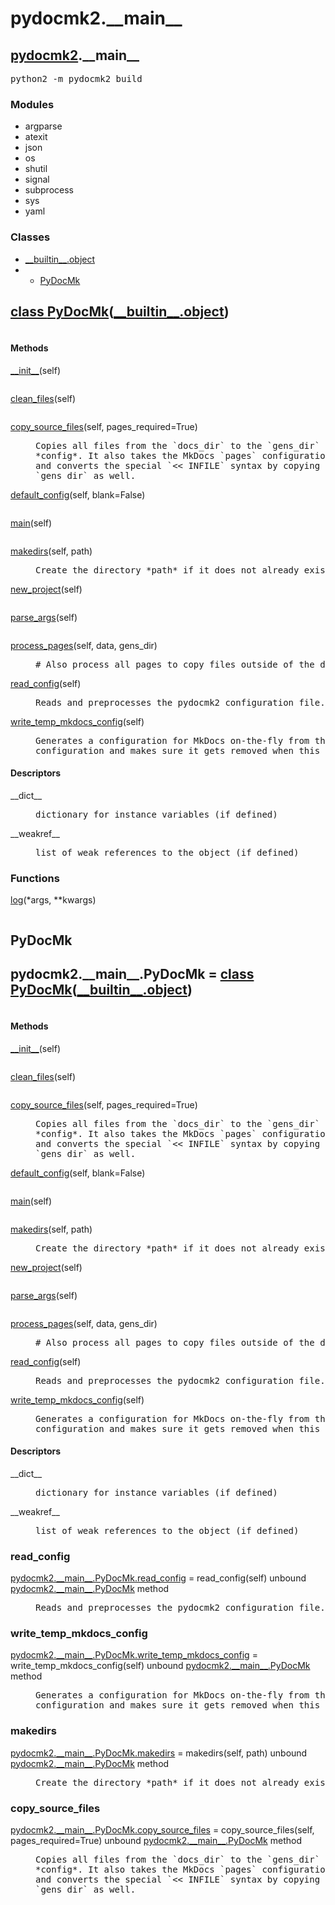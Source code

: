 <h1 id="pydocmk2.__main__">pydocmk2.__main__</h1>

<h2><a href="./pydocmk2.html">pydocmk2</a>.__main__</h2> <div class="module">  <div class="docstring">
<pre class="doc">python2 -m pydocmk2 build</pre>
</div>  <div class="modules"><h3>Modules</h3><ul class="list"><li>argparse</li><li>atexit</li><li>json</li><li>os</li><li>shutil</li><li>signal</li><li>subprocess</li><li>sys</li><li>yaml</li></ul></div>  <div class="classes"><h3>Classes</h3><ul class="tree"><li><span class="class-name"><a href="./__builtin__.html#object">__builtin__.object</a></span></li><li><ul class="tree"><li><span class="class-name"><a href="./pydocmk2.__main__.html#PyDocMk">PyDocMk</a></span></li></ul></li></ul><dl class="classes"><dt class="class"><h2><a name="PyDocMk" href="#PyDocMk">class <span class="class-name">PyDocMk</span></a>(<a href="./__builtin__.html#object">__builtin__.object</a>)</h2></dt><dd class="class"><dd>

<pre class="doc"></pre>

</dd><h4 class="head-methods">Methods </h4><dl class="function"><dt><a name="PyDocMk-__init__" href="#PyDocMk-__init__"><span class="function-name">__init__</span></a><span class="argspec">(self)</span></dt><dd>
<pre class="doc"></pre>
</dd></dl>
<dl class="function"><dt><a name="PyDocMk-clean_files" href="#PyDocMk-clean_files"><span class="function-name">clean_files</span></a><span class="argspec">(self)</span></dt><dd>
<pre class="doc"></pre>
</dd></dl>
<dl class="function"><dt><a name="PyDocMk-copy_source_files" href="#PyDocMk-copy_source_files"><span class="function-name">copy_source_files</span></a><span class="argspec">(self, pages_required<span class="parameter-default">=True</span>)</span></dt><dd>
<pre class="doc">Copies all files from the `docs_dir` to the `gens_dir` defined in the
*config*. It also takes the MkDocs `pages` configuration into account
and converts the special `<< INFILE` syntax by copying them to the
`gens_dir` as well.</pre>
</dd></dl>
<dl class="function"><dt><a name="PyDocMk-default_config" href="#PyDocMk-default_config"><span class="function-name">default_config</span></a><span class="argspec">(self, blank<span class="parameter-default">=False</span>)</span></dt><dd>
<pre class="doc"></pre>
</dd></dl>
<dl class="function"><dt><a name="PyDocMk-main" href="#PyDocMk-main"><span class="function-name">main</span></a><span class="argspec">(self)</span></dt><dd>
<pre class="doc"></pre>
</dd></dl>
<dl class="function"><dt><a name="PyDocMk-makedirs" href="#PyDocMk-makedirs"><span class="function-name">makedirs</span></a><span class="argspec">(self, path)</span></dt><dd>
<pre class="doc">Create the directory *path* if it does not already exist.</pre>
</dd></dl>
<dl class="function"><dt><a name="PyDocMk-new_project" href="#PyDocMk-new_project"><span class="function-name">new_project</span></a><span class="argspec">(self)</span></dt><dd>
<pre class="doc"></pre>
</dd></dl>
<dl class="function"><dt><a name="PyDocMk-parse_args" href="#PyDocMk-parse_args"><span class="function-name">parse_args</span></a><span class="argspec">(self)</span></dt><dd>
<pre class="doc"></pre>
</dd></dl>
<dl class="function"><dt><a name="PyDocMk-process_pages" href="#PyDocMk-process_pages"><span class="function-name">process_pages</span></a><span class="argspec">(self, data, gens_dir)</span></dt><dd>
<pre class="doc"># Also process all pages to copy files outside of the docs_dir to the gens_dir.</pre>
</dd></dl>
<dl class="function"><dt><a name="PyDocMk-read_config" href="#PyDocMk-read_config"><span class="function-name">read_config</span></a><span class="argspec">(self)</span></dt><dd>
<pre class="doc">Reads and preprocesses the pydocmk2 configuration file.</pre>
</dd></dl>
<dl class="function"><dt><a name="PyDocMk-write_temp_mkdocs_config" href="#PyDocMk-write_temp_mkdocs_config"><span class="function-name">write_temp_mkdocs_config</span></a><span class="argspec">(self)</span></dt><dd>
<pre class="doc">Generates a configuration for MkDocs on-the-fly from the pydocmk2
configuration and makes sure it gets removed when this program exists.</pre>
</dd></dl>

  <h4 class="head-desc">Descriptors </h4><dl class="descriptor"><dt>__dict__</dt>
<dd>
<pre class="doc">dictionary for instance variables (if defined)</pre>
</dd>
</dl>
<dl class="descriptor"><dt>__weakref__</dt>
<dd>
<pre class="doc">list of weak references to the object (if defined)</pre>
</dd>
</dl>
</dd></dl></div>  <div class="functions"><h3>Functions</h3><dl class="functions"><dl class="function"><dt><a name="-log" href="#-log"><span class="function-name">log</span></a><span class="argspec">(*args, **kwargs)</span></dt><dd>
<pre class="doc"></pre>
</dd></dl>
</dl></div></div>
<h2 id="pydocmk2.__main__.PyDocMk">PyDocMk</h2>

<dt class="class"><h2><span class="class-name">pydocmk2.__main__.PyDocMk</span> = <a name="pydocmk2.__main__.PyDocMk" href="#pydocmk2.__main__.PyDocMk">class PyDocMk</a>(<a href="./__builtin__.html#object">__builtin__.object</a>)</h2></dt><dd class="class"><dd>

<pre class="doc"></pre>

</dd><h4 class="head-methods">Methods </h4><dl class="function"><dt><a name="PyDocMk-__init__" href="#PyDocMk-__init__"><span class="function-name">__init__</span></a><span class="argspec">(self)</span></dt><dd>
<pre class="doc"></pre>
</dd></dl>
<dl class="function"><dt><a name="PyDocMk-clean_files" href="#PyDocMk-clean_files"><span class="function-name">clean_files</span></a><span class="argspec">(self)</span></dt><dd>
<pre class="doc"></pre>
</dd></dl>
<dl class="function"><dt><a name="PyDocMk-copy_source_files" href="#PyDocMk-copy_source_files"><span class="function-name">copy_source_files</span></a><span class="argspec">(self, pages_required<span class="parameter-default">=True</span>)</span></dt><dd>
<pre class="doc">Copies all files from the `docs_dir` to the `gens_dir` defined in the
*config*. It also takes the MkDocs `pages` configuration into account
and converts the special `<< INFILE` syntax by copying them to the
`gens_dir` as well.</pre>
</dd></dl>
<dl class="function"><dt><a name="PyDocMk-default_config" href="#PyDocMk-default_config"><span class="function-name">default_config</span></a><span class="argspec">(self, blank<span class="parameter-default">=False</span>)</span></dt><dd>
<pre class="doc"></pre>
</dd></dl>
<dl class="function"><dt><a name="PyDocMk-main" href="#PyDocMk-main"><span class="function-name">main</span></a><span class="argspec">(self)</span></dt><dd>
<pre class="doc"></pre>
</dd></dl>
<dl class="function"><dt><a name="PyDocMk-makedirs" href="#PyDocMk-makedirs"><span class="function-name">makedirs</span></a><span class="argspec">(self, path)</span></dt><dd>
<pre class="doc">Create the directory *path* if it does not already exist.</pre>
</dd></dl>
<dl class="function"><dt><a name="PyDocMk-new_project" href="#PyDocMk-new_project"><span class="function-name">new_project</span></a><span class="argspec">(self)</span></dt><dd>
<pre class="doc"></pre>
</dd></dl>
<dl class="function"><dt><a name="PyDocMk-parse_args" href="#PyDocMk-parse_args"><span class="function-name">parse_args</span></a><span class="argspec">(self)</span></dt><dd>
<pre class="doc"></pre>
</dd></dl>
<dl class="function"><dt><a name="PyDocMk-process_pages" href="#PyDocMk-process_pages"><span class="function-name">process_pages</span></a><span class="argspec">(self, data, gens_dir)</span></dt><dd>
<pre class="doc"># Also process all pages to copy files outside of the docs_dir to the gens_dir.</pre>
</dd></dl>
<dl class="function"><dt><a name="PyDocMk-read_config" href="#PyDocMk-read_config"><span class="function-name">read_config</span></a><span class="argspec">(self)</span></dt><dd>
<pre class="doc">Reads and preprocesses the pydocmk2 configuration file.</pre>
</dd></dl>
<dl class="function"><dt><a name="PyDocMk-write_temp_mkdocs_config" href="#PyDocMk-write_temp_mkdocs_config"><span class="function-name">write_temp_mkdocs_config</span></a><span class="argspec">(self)</span></dt><dd>
<pre class="doc">Generates a configuration for MkDocs on-the-fly from the pydocmk2
configuration and makes sure it gets removed when this program exists.</pre>
</dd></dl>

  <h4 class="head-desc">Descriptors </h4><dl class="descriptor"><dt>__dict__</dt>
<dd>
<pre class="doc">dictionary for instance variables (if defined)</pre>
</dd>
</dl>
<dl class="descriptor"><dt>__weakref__</dt>
<dd>
<pre class="doc">list of weak references to the object (if defined)</pre>
</dd>
</dl>
</dd>
<h3 id="pydocmk2.__main__.PyDocMk.read_config">read_config</h3>

<dl class="function"><dt><a name="-pydocmk2.__main__.PyDocMk.read_config" href="#-pydocmk2.__main__.PyDocMk.read_config"><span class="function-name">pydocmk2.__main__.PyDocMk.read_config</span></a> = read_config<span class="argspec">(self)</span><span class="note"> unbound <a href="./pydocmk2.__main__.html#PyDocMk">pydocmk2.__main__.PyDocMk</a> method</span></dt><dd>
<pre class="doc">Reads and preprocesses the pydocmk2 configuration file.</pre>
</dd></dl>

<h3 id="pydocmk2.__main__.PyDocMk.write_temp_mkdocs_config">write_temp_mkdocs_config</h3>

<dl class="function"><dt><a name="-pydocmk2.__main__.PyDocMk.write_temp_mkdocs_config" href="#-pydocmk2.__main__.PyDocMk.write_temp_mkdocs_config"><span class="function-name">pydocmk2.__main__.PyDocMk.write_temp_mkdocs_config</span></a> = write_temp_mkdocs_config<span class="argspec">(self)</span><span class="note"> unbound <a href="./pydocmk2.__main__.html#PyDocMk">pydocmk2.__main__.PyDocMk</a> method</span></dt><dd>
<pre class="doc">Generates a configuration for MkDocs on-the-fly from the pydocmk2
configuration and makes sure it gets removed when this program exists.</pre>
</dd></dl>

<h3 id="pydocmk2.__main__.PyDocMk.makedirs">makedirs</h3>

<dl class="function"><dt><a name="-pydocmk2.__main__.PyDocMk.makedirs" href="#-pydocmk2.__main__.PyDocMk.makedirs"><span class="function-name">pydocmk2.__main__.PyDocMk.makedirs</span></a> = makedirs<span class="argspec">(self, path)</span><span class="note"> unbound <a href="./pydocmk2.__main__.html#PyDocMk">pydocmk2.__main__.PyDocMk</a> method</span></dt><dd>
<pre class="doc">Create the directory *path* if it does not already exist.</pre>
</dd></dl>

<h3 id="pydocmk2.__main__.PyDocMk.copy_source_files">copy_source_files</h3>

<dl class="function"><dt><a name="-pydocmk2.__main__.PyDocMk.copy_source_files" href="#-pydocmk2.__main__.PyDocMk.copy_source_files"><span class="function-name">pydocmk2.__main__.PyDocMk.copy_source_files</span></a> = copy_source_files<span class="argspec">(self, pages_required<span class="parameter-default">=True</span>)</span><span class="note"> unbound <a href="./pydocmk2.__main__.html#PyDocMk">pydocmk2.__main__.PyDocMk</a> method</span></dt><dd>
<pre class="doc">Copies all files from the `docs_dir` to the `gens_dir` defined in the
*config*. It also takes the MkDocs `pages` configuration into account
and converts the special `<< INFILE` syntax by copying them to the
`gens_dir` as well.</pre>
</dd></dl>

